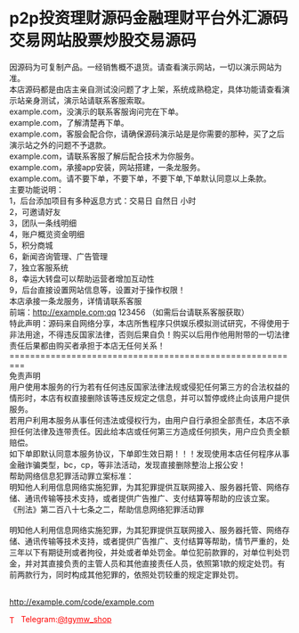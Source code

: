 # p2p投资理财源码金融理财平台外汇源码交易网站股票炒股交易源码

因源码为可复制产品。一经销售概不退货。请查看演示网站，一切以演示网站为准。<br>本店源码都是由店主亲自测试没问题了才上架，系统成熟稳定，具体功能请查看演示站亲身测试，演示站请联系客服索取。<br>example.com，没演示的联系客服询问完在下单。<br>example.com，了解清楚再下单。<br>example.com，客服会配合你，请确保源码演示站是是你需要的那种，买了之后演示站之外的问题不予退款。<br>example.com，请联系客服了解后配合技术为你服务。<br>example.com，承接app安装，网站搭建，一条龙服务。<br>example.com。请不要下单，不要下单，不要下单,下单默认同意以上条款。<br>主要功能说明：<br>1，后台添加项目有多种返息方式：交易日 自然日 小时<br>2，可邀请好友<br>3，团队一条线明细<br>4，账户概览资金明细<br>5，积分商城<br>6，新闻咨询管理、广告管理<br>7，独立客服系统<br>8，幸运大转盘可以帮助运营者增加互动性<br>9，后台直接设置网站信息等，设置对于操作权限！<br>本店承接一条龙服务，详情请联系客服<br>前端：http://example.com;qq 123456 （如需后台请联系客服获取）<br>特此声明：源码来自网络分享，本店所售程序只供娱乐模拟测试研究，不得使用于非法用途，不得违反国家法律，否则后果自负！购买以后用作他用附带的一切法律责任后果都由购买者承担于本店无任何关系！<br>=========================================================<br>免责声明<br>用户使用本服务的行为若有任何违反国家法律法规或侵犯任何第三方的合法权益的情形时，本店有权直接删除该等违反规定之信息，并可以暂停或终止向该用户提供服务。<br>若用户利用本服务从事任何违法或侵权行为，由用户自行承担全部责任，本店不承担任何法律及连带责任。因此给本店或任何第三方造成任何损失，用户应负责全额赔偿。<br>如下单即默认同意本服务协议，下单即生效日期！！！发现使用本店任何程序从事金融诈骗类型，bc，cp，等非法活动，发现直接删除整治上报公安！<br>帮助网络信息犯罪活动罪立案标准：<br>明知他人利用信息网络实施犯罪，为其犯罪提供互联网接入、服务器托管、网络存储、通讯传输等技术支持，或者提供广告推广、支付结算等帮助的应该立案。<br>《刑法》第二百八十七条之二，帮助信息网络犯罪活动罪<br><br>明知他人利用信息网络实施犯罪，为其犯罪提供互联网接入、服务器托管、网络存储、通讯传输等技术支持，或者提供广告推广、支付结算等帮助，情节严重的，处三年以下有期徒刑或者拘役，并处或者单处罚金。单位犯前款罪的，对单位判处罚金，并对其直接负责的主管人员和其他直接责任人员，依照第1款的规定处罚。有前两款行为，同时构成其他犯罪的，依照处罚较重的规定定罪处罚。<br><br>

http://example.com/code/example.com







<p style="color: red;"><img src="https://cdn-icons-png.flaticon.com/512/2111/2111646.png" alt="Telegram Icon" style="width: 16px; vertical-align: middle; margin-right: 5px;">Telegram:<a href="https://t.me/tgymw_shop" style="color: red;">@tgymw_shop</a></p>
